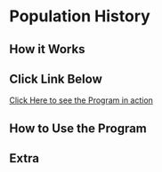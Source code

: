 # Population History
## How it Works

## Click Link Below 
[Click Here to see the Program in action](https://itsnotrohit02-daily-temperature-predictor-temperatureapp-1ia1gd.streamlit.app/)

## How to Use the Program

## Extra
